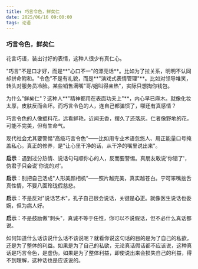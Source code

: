 ```yaml
---
title: 巧言令色，鲜矣仁
date: 2025/06/16 09:00:00
tags: 论语
---
```



### 巧言令色，鲜矣仁

花言巧语，装出讨好的表情，这种人很少有真仁心。

"巧言"不是口才好，而是**"心口不一"的漂亮话**。比如为了拉关系，明明不认同却拼命附和。"令色"不是有礼貌，而是**"演戏式表情管理"**。比如对领导堆笑，转头对服务员冷脸。某些销售满嘴"哥/姐叫得亲热"，实际只想掏你钱包。

为什么"鲜矣仁"？这种人**"精神都用在表面功夫上"**，内心早已麻木。就像化妆太厚，皮肤反而会坏。而巧言令色的人，连自己都骗惯了，哪还有真感情？

巧言令色的人像塑料花，远看鲜艳，近闻无香，摆久了还落灰。仁者像野地的花，可能不完美，但有生命气。

现代社会尤其要警惕"高级巧言令色"——比如用专业术语忽悠人、用正能量口号掩盖私心。真正的修养，是"让心里干净的话，从干净的嘴里说出来"。

**启示**：遇到过分热情、说话句句顺你心的人，反而要警惕。真朋友敢说'你错了'，伪君子只会说'你说的对'。

**启示**：别把自己活成"人形美颜相机"——照片越完美，真实越苍白。宁可笨嘴拙舌真性情，不要八面玲珑假慈悲。

**启示**：不是反对"说话艺术"，孔子自己很会说话，关键是**心正**。就像医生说话也委婉，但为病人好。

**启示**：不是鼓励做"刺头"，真诚不等于任性，你可以不说假话，但不必什么真话都说。

如何知道什么话该说什么话不该说呢？就看你说这句话的目的是为了自己的私欲，还是为了整体的利益。如果是为了自己的私欲，无论真话假话都不应该说，这种真话是巧言令色，是虚伪。如果是为了整体利益，即使说出来会损失自己的利益，得不到理解，这种话也是应该说的。